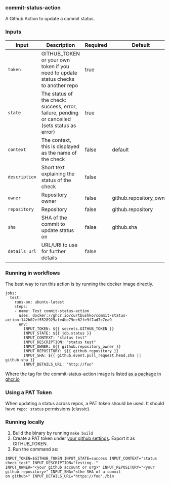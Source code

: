 ### commit-status-action

A Github Action to update a commit status.

### Inputs

| Input              | Description                                               | Required             | Default |
| ------------------ | --------------------------------------------------------- | -------------------- | ------- |
| `token`       | GITHUB_TOKEN or your own token if you need to update status checks to another repo | true  | |
| `state`       | The status of the check: success, error, failure, pending or cancelled (sets status as error) | true | |
| `context`    | The context, this is displayed as the name of the check | false | default |
| `description` | Short text explaining the status of the check | false | |
| `owner`     | Repository owner | false | github.repository_owner |
| `repository` | Repository | false | github.repository |
| `sha` | SHA of the commit to update status on | false | github.sha |
| `details_url` | URL/URI to use for further details | false | |

### Running in workflows

The best way to run this action is by running the docker image directly.

```
jobs:
  test:
    runs-on: ubuntu-latest
    steps:
    - name: Test commit-status-action
      uses: docker://ghcr.io/curtbushko/commit-status-action:142b02ef5528929afe4be79ec62fe9f7ad7c7ea9
      env:
        INPUT_TOKEN: ${{ secrets.GITHUB_TOKEN }}
        INPUT_STATE: ${{ job.status }}
        INPUT_CONTEXT: "status test" 
        INPUT_DESCRIPTION: "status test"
        INPUT_OWNER: ${{ github.repository_owner }}
        INPUT_REPOSITORY: ${{ github.repository }}
        INPUT_SHA: ${{ github.event.pull_request.head.sha || github.sha }}
        INPUT_DETAILS_URL: "http://foo"
```

Where the tag for the commit-status-action image is listed [as a package in ghcr.io](https://github.com/curtbushko/commit-status-action/pkgs/container/commit-status-action)

### Using a PAT Token

When updating a status across repos, a PAT token should be used. It should have `repo: status` permissions (classic).

### Running locally

1) Build the binary by running `make build`
2) Create a PAT token under [your github settings](https://github.com/settings/tokens). Export it as GITHUB_TOKEN.
3) Run the command as:

```
INPUT_TOKEN=$GITHUB_TOKEN INPUT_STATE=success INPUT_CONTEXT="status check test" INPUT_DESCRIPTION="testing.."
INPUT_OWNER="<your github account or org>" INPUT_REPOSITORY="<your github repository>" INPUT_SHA="<the SHA of a commit
on github>" INPUT_DETAILS_URL="https://foo"./bin
```
